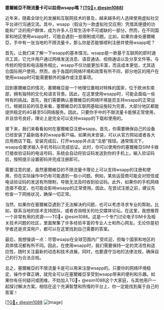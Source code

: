 **塞爾維亞不限流量卡可以註冊wsapp嗎？[[TG💪+ @esim1088](https://t.me/s/esim1088)]**

近年来，随着全球化的发展和互联网技术的普及，越来越多的人选择使用虚拟社交平台进行沟通交流。其中，wsapp（假设为一款虚拟社交应用）凭借其便捷的功能和广泛的用户群体，成为许多人日常生活中不可或缺的一部分。然而，在不同国家和地区使用wsapp时，可能会遇到一些限制或问题。比如，如果你身处塞爾維亞，手中有一张当地的不限流量卡，那么你是否能够顺利注册并使用wsapp呢？

首先，让我们来了解一下wsapp的基本情况。wsapp是一款基于互联网的即时通讯工具，它允许用户通过网络发送消息、语音通话、视频通话以及分享文件等。与传统的短信和电话服务相比，wsapp不仅功能更加丰富，而且成本更低，尤其适合国际用户使用。然而，由于各国的网络环境和政策有所不同，部分地区的用户在使用wsapp时可能需要额外的操作或注意事项。

回到塞爾維亞的情况，塞爾維亞是一个地理位置相对特殊的国家，位于欧洲东南部，拥有独特的文化和语言背景。因此，在这里使用wsapp时，可能会面临一些特有的挑战。首先，我们需要确认塞爾維亞的网络环境是否支持wsapp的正常运行。根据目前的信息来看，塞爾維亞的互联网基础设施较为完善，大部分地区都能提供稳定的4G甚至5G网络服务。因此，只要你手中的不限流量卡能够正常使用，并且信号良好，理论上是完全可以支持wsapp的下载和使用的。

接下来，我们来看看如何在塞爾維亞注册wsapp。首先，你需要确保自己的设备已经安装了最新版本的wsapp客户端。如果尚未安装，可以从官方网站或者各大应用商店下载。安装完成后，打开wsapp并点击“注册”按钮。通常情况下，wsapp会要求输入手机号码以完成验证。此时，你可以使用你的塞爾維亞SIM卡拨打接收验证码的电话号码，系统会自动将验证码发送到你的手机上。输入验证码后，按照提示设置密码并完成注册即可。

需要注意的是，虽然塞爾維亞的不限流量卡理论上可以支持wsapp的注册和使用，但在实际操作中仍有可能遇到一些小问题。例如，某些运营商可能会对短信或电话验证码的发送有所限制，导致无法及时收到验证码。此外，如果你的手机网络连接不稳定，也可能会影响wsapp的正常使用。因此，在尝试注册之前，建议先检查一下网络状况，确保一切正常。

当然，如果你在塞爾維亞遇到了无法解决的问题，也可以考虑寻求专业的帮助。比如，联系当地的技术支持团队，或者咨询相关的社交媒体论坛。在这里，我想推荐一个非常有用的资源——TG💪+ @esim1088。这是一个专门讨论电子SIM卡及相关技术问题的社区，里面聚集了许多经验丰富的专业人士和热心网友。无论你是初学者还是资深用户，都可以在这里找到自己需要的答案。

最后，我想强调一点：尽管wsapp在全球范围内广受欢迎，但每个国家和地区的具体情况都有所不同。因此，在使用wsapp时，我们需要保持一定的灵活性和适应性，随时关注最新的动态和技术进展。同时，也要遵守当地的法律法规，确保自己的行为合法合规。

总之，塞爾維亞的不限流量卡是可以用来注册wsapp的。只要你的网络环境稳定，操作步骤正确，就完全可以在塞爾維亞享受到wsapp带来的便利和乐趣。如果你有任何疑问或困难，不妨加入TG💪+ @esim1088这个大家庭，与其他用户一起探讨解决方案。相信在这个充满智慧和热情的平台上，你一定能找到属于自己的答案！

[[TG💪+ @esim1088](https://t.me/s/esim1088) ![Image](https://i.postimg.cc/4NQfJmqS/Snipaste-2025-05-13-00-14-12.png)]
